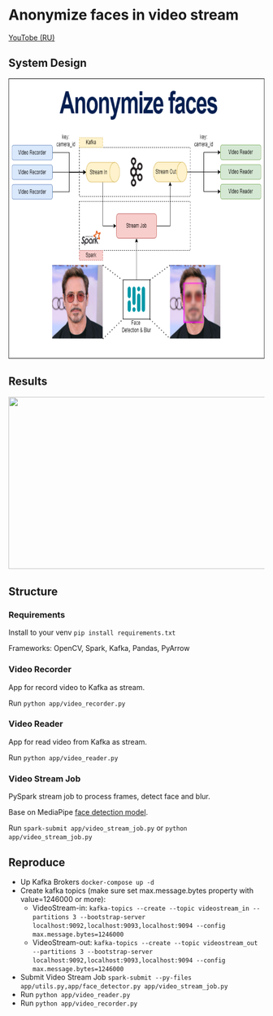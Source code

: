 # Anonymize faces in video stream
[YouTobe (RU)](https://youtu.be/WpgRkRELP5I)

## System Design
<img src="assets/design.png" width="734" height="550px"/>

## Results
<img src="assets/stream-record.gif" width="734" height="338px"/>

## Structure
### Requirements
Install to your venv `pip install requirements.txt`

Frameworks: OpenCV, Spark, Kafka, Pandas, PyArrow

### Video Recorder
App for record video to Kafka as stream.

Run `python app/video_recorder.py`

### Video Reader
App for read video from Kafka as stream. 

Run `python app/video_reader.py`

### Video Stream Job
PySpark stream job to process frames, detect face and blur. 

Base on MediaPipe [face detection model](https://google.github.io/mediapipe/solutions/face_detection.html).

Run `spark-submit app/video_stream_job.py` or `python app/video_stream_job.py`

## Reproduce
- Up Kafka Brokers `docker-compose up -d`
- Create kafka topics (make sure set max.message.bytes property with value=1246000 or more):
  - VideoStream-in: `kafka-topics --create --topic videostream_in --partitions 3 --bootstrap-server localhost:9092,localhost:9093,localhost:9094 --config max.message.bytes=1246000`
  - VideoStream-out: `kafka-topics --create --topic videostream_out --partitions 3 --bootstrap-server localhost:9092,localhost:9093,localhost:9094 --config max.message.bytes=1246000`
- Submit Video Stream Job `spark-submit --py-files app/utils.py,app/face_detector.py app/video_stream_job.py`
- Run `python app/video_reader.py`
- Run `python app/video_recorder.py`
